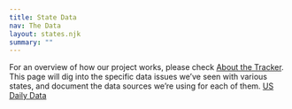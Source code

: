 ```yaml
---
title: State Data
nav: The Data
layout: states.njk
summary: ""
---
```


For an overview of how our project works, please check [About the Tracker](/about-tracker). This page will dig into the specific data issues we’ve seen with various states, and document the data sources we’re using for each of them. [US Daily Data](/us-daily)
